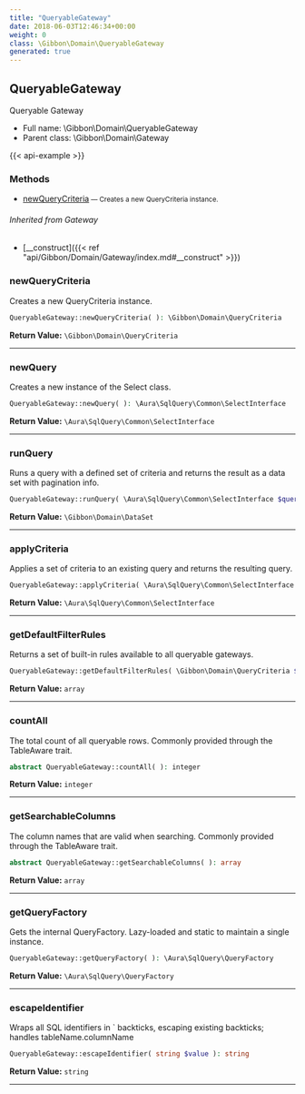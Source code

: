 ```yaml
---
title: "QueryableGateway"
date: 2018-06-03T12:46:34+00:00
weight: 0
class: \Gibbon\Domain\QueryableGateway
generated: true
---
```


## QueryableGateway

Queryable Gateway



* Full name: \Gibbon\Domain\QueryableGateway
* Parent class: \Gibbon\Domain\Gateway

{{< api-example >}} 



### Methods

- [newQueryCriteria](#newquerycriteria)<small> — Creates a new QueryCriteria instance.</small>




###### Inherited from Gateway
- [__construct]({{< ref "api/Gibbon/Domain/Gateway/index.md#__construct" >}})



### newQueryCriteria

Creates a new QueryCriteria instance.

```php
QueryableGateway::newQueryCriteria( ): \Gibbon\Domain\QueryCriteria
```






**Return Value:**
`\Gibbon\Domain\QueryCriteria`  



---

### newQuery

Creates a new instance of the Select class.

```php
QueryableGateway::newQuery( ): \Aura\SqlQuery\Common\SelectInterface
```






**Return Value:**
`\Aura\SqlQuery\Common\SelectInterface`  



---

### runQuery

Runs a query with a defined set of criteria and returns the result as a data set with pagination info.

```php
QueryableGateway::runQuery( \Aura\SqlQuery\Common\SelectInterface $query, \Gibbon\Domain\QueryCriteria $criteria ): \Gibbon\Domain\DataSet
```






**Return Value:**
`\Gibbon\Domain\DataSet`  



---

### applyCriteria

Applies a set of criteria to an existing query and returns the resulting query.

```php
QueryableGateway::applyCriteria( \Aura\SqlQuery\Common\SelectInterface $query, \Gibbon\Domain\QueryCriteria $criteria ): \Aura\SqlQuery\Common\SelectInterface
```






**Return Value:**
`\Aura\SqlQuery\Common\SelectInterface`  



---

### getDefaultFilterRules

Returns a set of built-in rules available to all queryable gateways.

```php
QueryableGateway::getDefaultFilterRules( \Gibbon\Domain\QueryCriteria $criteria ): array
```






**Return Value:**
`array`  



---

### countAll

The total count of all queryable rows. Commonly provided through the TableAware trait.

```php
abstract QueryableGateway::countAll( ): integer
```






**Return Value:**
`integer`  



---

### getSearchableColumns

The column names that are valid when searching. Commonly provided through the TableAware trait.

```php
abstract QueryableGateway::getSearchableColumns( ): array
```






**Return Value:**
`array`  



---

### getQueryFactory

Gets the internal QueryFactory. Lazy-loaded and static to maintain a single instance.

```php
QueryableGateway::getQueryFactory( ): \Aura\SqlQuery\QueryFactory
```






**Return Value:**
`\Aura\SqlQuery\QueryFactory`  



---

### escapeIdentifier

Wraps all SQL identifiers in ` backticks, escaping existing backticks; handles tableName.columnName

```php
QueryableGateway::escapeIdentifier( string $value ): string
```






**Return Value:**
`string`  



---

